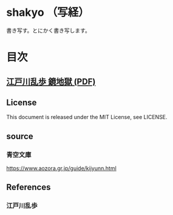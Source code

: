 # shakyo （写経）
書き写す。とにかく書き写します。

# 目次
## [江戸川乱歩 鏡地獄 (PDF)](/EdogawaRanpo_Kagamijigoku.pdf)

## License
This document is released under the MIT License, see LICENSE.

## source
### 青空文庫
https://www.aozora.gr.jp/guide/kijyunn.html

## References
### 江戸川乱歩
